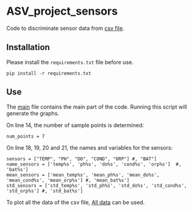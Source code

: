 # ASV_project_sensors

Code to discriminate sensor data from [csv file](Data/data_01_06_2021.csv).

## Installation

Please install the ```requirements.txt``` file before use.

```
pip install -r requirements.txt
```

## Use

The [main](main.py) file contains the main part of the code. Running this script will generate the graphs.

On line 14, the number of sample points is determined:

```
num_points = 7
```

On line 18, 19, 20 and 21, the names and variables for the sensors:

```
sensors = ["TEMP", "PH", "DO", "COND", "ORP"] #, "BAT"]
name_sensors = ['temp%s', 'ph%s', 'do%s', 'cond%s', 'orp%s']  #, 'bat%s']
mean_sensors = ['mean_temp%s', 'mean_ph%s', 'mean_do%s', 'mean_cond%s', 'mean_orp%s'] #, 'mean_bat%s']
std_sensors = ['std_temp%s', 'std_ph%s', 'std_do%s', 'std_cond%s', 'std_orp%s'] #, 'std_bat%s']
```

To plot all the data of the csv file, [All data](Data_scripts/all_data.py) can be used.
